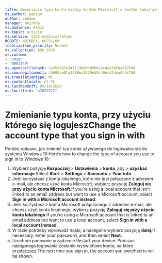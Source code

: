 ```yaml
---
title: Zmienianie typu konta między kontem Microsoft a kontem lokalnym
ms.author: pebaum
author: pebaum
manager: mnirkhe
ms.audience: Admin
ms.topic: article
ms.service: o365-administration
ROBOTS: NOINDEX, NOFOLLOW
localization_priority: Normal
ms.collection: Adm_O365
ms.custom:
- "3450"
- "9001449"
ms.openlocfilehash: 2a353d83e341119b900d900c8c4a83bfba582f6d
ms.sourcegitcommit: c6692ce0fa1358ec3529e59ca0ecdfdea4cdc759
ms.translationtype: MT
ms.contentlocale: pl-PL
ms.lasthandoff: 09/14/2020
ms.locfileid: "47681522"
---
```

# <a name="change-the-account-type-that-you-sign-in-with"></a><span data-ttu-id="5a95b-102">Zmienianie typu konta, przy użyciu którego się logujesz</span><span class="sxs-lookup"><span data-stu-id="5a95b-102">Change the account type that you sign in with</span></span>

<span data-ttu-id="5a95b-103">Poniżej opisano, jak zmienić typ konta używanego do logowania się do systemu Windows 10:</span><span class="sxs-lookup"><span data-stu-id="5a95b-103">Here’s how to change the type of account you use to sign in to Windows 10:</span></span>

1. <span data-ttu-id="5a95b-104">Wybierz pozycję **Rozpocznij**  >  **Ustawienia**  >  **konta**, aby  >  **uzyskać informacje**.</span><span class="sxs-lookup"><span data-stu-id="5a95b-104">Select **Start** > **Settings** > **Accounts** > **Your info**.</span></span>
2. <span data-ttu-id="5a95b-105">Jeśli korzystasz z konta lokalnego, które nie jest połączone z adresem e-mail, ale chcesz użyć konta Microsoft, wybierz pozycję **Zaloguj się przy użyciu konta Microsoft**.</span><span class="sxs-lookup"><span data-stu-id="5a95b-105">If you’re using a local account that isn't linked to an email address but want to use a Microsoft account, select **Sign in with a Microsoft account instead**.</span></span>
3. <span data-ttu-id="5a95b-106">Jeśli korzystasz z konta Microsoft połączonego z adresem e-mail, ale chcesz użyć konta lokalnego, wybierz pozycję **Zaloguj się przy użyciu konta lokalnego**.</span><span class="sxs-lookup"><span data-stu-id="5a95b-106">If you’re using a Microsoft account that is linked to an email address but want to use a local account, select **Sign in with a local account instead**.</span></span>
4. <span data-ttu-id="5a95b-107">W razie potrzeby wprowadź hasło, a następnie wybierz pozycję **dalej**.</span><span class="sxs-lookup"><span data-stu-id="5a95b-107">If necessary, enter your password, and then select **Next**.</span></span>
5. <span data-ttu-id="5a95b-108">Uruchom ponownie urządzenie.</span><span class="sxs-lookup"><span data-stu-id="5a95b-108">Restart your device.</span></span> <span data-ttu-id="5a95b-109">Podczas następnego logowania zostanie wyświetlone konto, na które przełączasz.</span><span class="sxs-lookup"><span data-stu-id="5a95b-109">The next time you sign in, the account you switched to will be shown.</span></span>